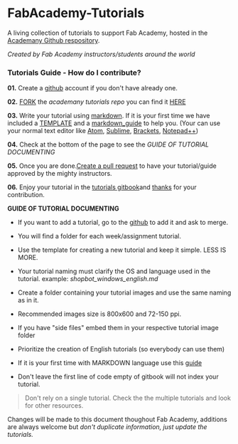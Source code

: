 # FabAcademy-Tutorials
A living collection of tutorials to support Fab Academy, hosted in the [Academany Github respository](https://github.com/Academany/FabAcademy-Tutorials).

*Created by Fab Academy instructors/students around the world*  

### Tutorials Guide - How do I contribute?

**01.** Create a [github](https://github.com/) account if you don't have already one.

**02.** [FORK](https://help.github.com/articles/fork-a-repo/) the *academany tutorials repo* you can find it [HERE](https://github.com/Academany/FabAcademy-Tutorials)

**03.** Write your tutorial using [markdown](https://en.wikipedia.org/wiki/Markdown). If it is your first time we have included a [TEMPLATE](template.md) and a [markdown_guide](markdown_guide.md) to help you. (Your can use your normal text editor like [Atom](https://atom.io/), [Sublime](http://www.sublimetext.com/), [Brackets](http://brackets.io/), [Notepad++](https://notepad-plus-plus.org/))

**04.** Check at the bottom of the page to see the *GUIDE OF TUTORIAL DOCUMENTING*

**05.** Once you are done.[Create a pull request](https://help.github.com/articles/creating-a-pull-request/) to have your tutorial/guide approved by the mighty instructors.

**06.** Enjoy your tutorial in the [tutorials gitbook](http://docs.academany.org/FabAcademy-Tutorials/_book/)and [thanks](https://upload.wikimedia.org/wikipedia/commons/3/30/DcvfThank-you-1.jpg) for your contribution.


**GUIDE OF TUTORIAL DOCUMENTING**


* If you want to add a tutorial, go to the [github](https://github.com/Academany/FabAcademy-Tutorials) to add it and ask to merge.

* You will find a folder for each week/assignment tutorial.

* Use the template for creating a new tutorial and keep it simple. LESS IS MORE.

* Your tutorial naming must clarify the OS and language used in the tutorial. example: *shopbot_windows_english.md*

* Create a folder containing your tutorial images and use the same naming as in it.

* Recommended images size is 800x600 and 72-150 ppi.

* If you have "side files" embed them in your respective tutorial image folder

* Prioritize the creation of English tutorials (so everybody can use them)

* If it is your first time with MARKDOWN language use this [guide](markdown_guide.md)

* Don't leave the first line of code empty of gitbook will not index your tutorial.

> Don't rely on a single tutorial. Check the the multiple tutorials and look for other resources.

Changes will be made to this document thoughout Fab Academy, additions are always welcome but *don't duplicate information, just update the tutorials.*
